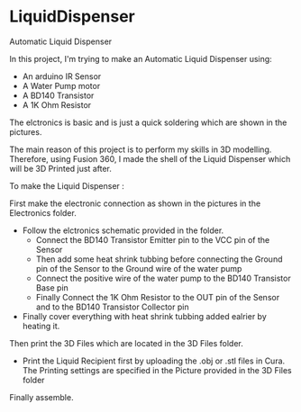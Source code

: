 # LiquidDispenser
Automatic Liquid Dispenser

In this project, I'm trying to make an Automatic Liquid Dispenser using:

 - An arduino IR Sensor
 - A Water Pump motor
 - A BD140 Transistor
 - A 1K Ohm Resistor

The elctronics is basic and is just a quick soldering which are shown in the pictures.

The main reason of this project is to perform my skills in 3D modelling.
Therefore, using Fusion 360, I made the shell of the Liquid Dispenser which will be 3D  Printed just after.

To make the Liquid Dispenser :

First make the electronic connection as shown in the pictures in the Electronics folder.

  - Follow the elctronics schematic provided in the folder.
    - Connect the BD140 Transistor Emitter pin to the VCC pin of the Sensor
    - Then add some heat shrink tubbing before connecting the Ground pin of the Sensor to the Ground wire of the water pump
    - Connect the positive wire of the water pump to the BD140 Transistor Base pin 
    - Finally Connect the 1K Ohm Resistor to the OUT pin of the Sensor and to the BD140 Transistor Collector pin
  - Finally cover everything with heat shrink tubbing added ealrier by heating it.

Then print the 3D Files which are located in the 3D Files folder.

  - Print the Liquid Recipient first by uploading the .obj or .stl files in Cura.
  The Printing settings are specified in the Picture provided in the 3D Files folder

Finally assemble.

